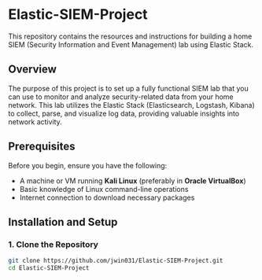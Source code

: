 # Elastic-SIEM-Project

This repository contains the resources and instructions for building a home SIEM (Security Information and Event Management) lab using Elastic Stack.

## Overview

The purpose of this project is to set up a fully functional SIEM lab that you can use to monitor and analyze security-related data from your home network. This lab utilizes the Elastic Stack (Elasticsearch, Logstash, Kibana) to collect, parse, and visualize log data, providing valuable insights into network activity.

## Prerequisites

Before you begin, ensure you have the following:

- A machine or VM running **Kali Linux** (preferably in **Oracle VirtualBox**)
- Basic knowledge of Linux command-line operations
- Internet connection to download necessary packages

## Installation and Setup

### 1. Clone the Repository

```bash
git clone https://github.com/jwin031/Elastic-SIEM-Project.git
cd Elastic-SIEM-Project
